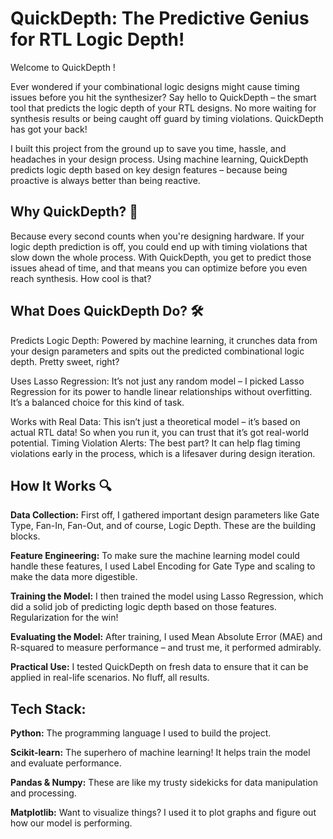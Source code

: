 # **QuickDepth: The Predictive Genius for RTL Logic Depth!**

Welcome to QuickDepth !

Ever wondered if your combinational logic designs might cause timing issues before you hit the synthesizer? Say hello to QuickDepth – the smart tool that predicts the logic depth of your RTL designs. No more waiting for synthesis results or being caught off guard by timing violations. QuickDepth has got your back!

I built this project from the ground up to save you time, hassle, and headaches in your design process. Using machine learning, QuickDepth predicts logic depth based on key design features – because being proactive is always better than being reactive.

## **Why QuickDepth? 🤔**

Because every second counts when you're designing hardware. If your logic depth prediction is off, you could end up with timing violations that slow down the whole process. With QuickDepth, you get to predict those issues ahead of time, and that means you can optimize before you even reach synthesis. How cool is that?

## **What Does QuickDepth Do? 🛠️**
Predicts Logic Depth: Powered by machine learning, it crunches data from your design parameters and spits out the predicted combinational logic depth. Pretty sweet, right?

Uses Lasso Regression: It’s not just any random model – I picked Lasso Regression for its power to handle linear relationships without overfitting. It’s a balanced choice for this kind of task.

Works with Real Data: This isn’t just a theoretical model – it’s based on actual RTL data! So when you run it, you can trust that it’s got real-world potential.
Timing Violation Alerts: The best part? It can help flag timing violations early in the process, which is a lifesaver during design iteration.

## **How It Works 🔍**

**Data Collection:** First off, I gathered important design parameters like Gate Type, Fan-In, Fan-Out, and of course, Logic Depth. These are the building blocks.

**Feature Engineering:** To make sure the machine learning model could handle these features, I used Label Encoding for Gate Type and scaling to make the data more digestible.

**Training the Model:** I then trained the model using Lasso Regression, which did a solid job of predicting logic depth based on those features. Regularization for the win!

**Evaluating the Model:** After training, I used Mean Absolute Error (MAE) and R-squared to measure performance – and trust me, it performed admirably.

**Practical Use:** I tested QuickDepth on fresh data to ensure that it can be applied in real-life scenarios. No fluff, all results.


## **Tech Stack:**

**Python:** The programming language I used to build the project. 

**Scikit-learn:** The superhero of machine learning! It helps train the model and evaluate performance.

**Pandas & Numpy:** These are like my trusty sidekicks for data manipulation and processing. 

**Matplotlib:** Want to visualize things? I used it to plot graphs and figure out how our model is performing.
